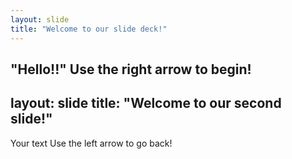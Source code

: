 ```yaml
---
layout: slide
title: "Welcome to our slide deck!"
---
```

"Hello!!"
Use the right arrow to begin!
---
layout: slide
title: "Welcome to our second slide!"
---
Your text
Use the left arrow to go back!
